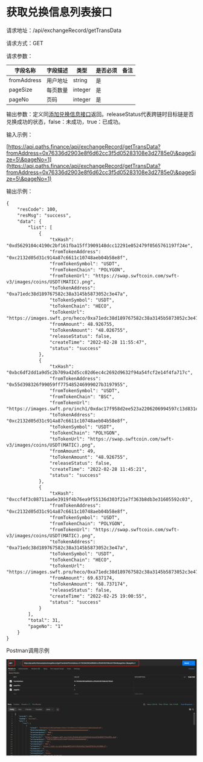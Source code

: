 # 获取兑换信息列表接口

请求地址：/api/exchangeRecord/getTransData

请求方式：GET

请求参数：

| 字段名称        | 字段描述 | 类型      | 是否必须 | 备注 |
| ----------- | ---- | ------- | ---- | -- |
| fromAddress | 用户地址 | string  | 是    |    |
| pageSize    | 每页数量 | integer | 是    |    |
| pageNo      | 页码   | integer | 是    |    |

输出参数：定义同[添加兑换信息接口](tian-jia-dui-huan-xin-xi-jie-kou.md)返回。releaseStatus代表跨链时目标链是否兑换成功的状态，false：未成功，true：已成功。

输入示例：

[https://api.paths.finance/api/exchangeRecord/getTransData?fromAddress=0x76336d2903e8f6d62cc3f5d05283108e3d2785e0\&pageSize=5\&pageNo=1](https://api.paths.finance/api/exchangeRecord/getTransData?fromAddress=0x76336d2903e8f6d62cc3f5d05283108e3d2785e0\&pageSize=5\&pageNo=1)

输出示例：

```
{
    "resCode": 100,
    "resMsg": "success",
    "data": {
        "list": [
            {
                "txHash": "0xd5629104c4190c2bf161fba15ff3909148dcc12291e052479f0565761197f24e",
                "fromTokenAddress": "0xc2132d05d31c914a87c6611c10748aeb04b58e8f",
                "fromTokenSymbol": "USDT",
                "fromTokenChain": "POLYGON",
                "fromTokenUrl": "https://swap.swftcoin.com/swft-v3/images/coins/USDT(MATIC).png",
                "toTokenAddress": "0xa71edc38d189767582c38a3145b5873052c3e47a",
                "toTokenSymbol": "USDT",
                "toTokenChain": "HECO",
                "toTokenUrl": "https://images.swft.pro/heco/0xa71edc38d189767582c38a3145b5873052c3e47a.png",
                "fromAmount": 48.926755,
                "toTokenAmount": "48.026755",
                "releaseStatus": false,
                "createTime": "2022-02-28 11:55:47",
                "status": "success"
            },
            {
                "txHash": "0xbc6df2dd1a9d5c2b709a42d5cc02d6ec4c2692d9632f94a54fcf2e14f4fa717c",
                "fromTokenAddress": "0x55d398326f99059ff775485246999027b3197955",
                "fromTokenSymbol": "USDT",
                "fromTokenChain": "BSC",
                "fromTokenUrl": "https://images.swft.pro/inch1/0xdac17f958d2ee523a2206206994597c13d831ec7.png",
                "toTokenAddress": "0xc2132d05d31c914a87c6611c10748aeb04b58e8f",
                "toTokenSymbol": "USDT",
                "toTokenChain": "POLYGON",
                "toTokenUrl": "https://swap.swftcoin.com/swft-v3/images/coins/USDT(MATIC).png",
                "fromAmount": 49,
                "toTokenAmount": "48.926755",
                "releaseStatus": false,
                "createTime": "2022-02-28 11:45:21",
                "status": "success"
            },
            {
                "txHash": "0xccf4f3c08711aa6e3919f4b76ea9f55136d303f21e7f363b8db3e31605592c03",
                "fromTokenAddress": "0xc2132d05d31c914a87c6611c10748aeb04b58e8f",
                "fromTokenSymbol": "USDT",
                "fromTokenChain": "POLYGON",
                "fromTokenUrl": "https://swap.swftcoin.com/swft-v3/images/coins/USDT(MATIC).png",
                "toTokenAddress": "0xa71edc38d189767582c38a3145b5873052c3e47a",
                "toTokenSymbol": "USDT",
                "toTokenChain": "HECO",
                "toTokenUrl": "https://images.swft.pro/heco/0xa71edc38d189767582c38a3145b5873052c3e47a.png",
                "fromAmount": 69.637174,
                "toTokenAmount": "68.737174",
                "releaseStatus": false,
                "createTime": "2022-02-25 19:00:55",
                "status": "success"
            }
        ],
        "total": 31,
        "pageNo": "1"
    }
}
```

Postman调用示例

![](../.gitbook/assets/nft-getorderlist.png)
